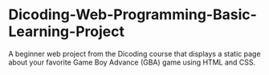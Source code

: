 # Dicoding-Web-Programming-Basic-Learning-Project
A beginner web project from the Dicoding course that displays a static page about your favorite Game Boy Advance (GBA) game using HTML and CSS.
